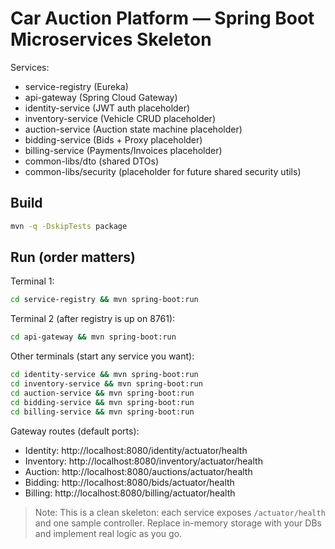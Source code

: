 # Car Auction Platform — Spring Boot Microservices Skeleton

Services:
- service-registry (Eureka)
- api-gateway (Spring Cloud Gateway)
- identity-service (JWT auth placeholder)
- inventory-service (Vehicle CRUD placeholder)
- auction-service (Auction state machine placeholder)
- bidding-service (Bids + Proxy placeholder)
- billing-service (Payments/Invoices placeholder)
- common-libs/dto (shared DTOs)
- common-libs/security (placeholder for future shared security utils)

## Build
```bash
mvn -q -DskipTests package
```

## Run (order matters)
Terminal 1:
```bash
cd service-registry && mvn spring-boot:run
```

Terminal 2 (after registry is up on 8761):
```bash
cd api-gateway && mvn spring-boot:run
```

Other terminals (start any service you want):
```bash
cd identity-service && mvn spring-boot:run
cd inventory-service && mvn spring-boot:run
cd auction-service && mvn spring-boot:run
cd bidding-service && mvn spring-boot:run
cd billing-service && mvn spring-boot:run
```

Gateway routes (default ports):  
- Identity:   http://localhost:8080/identity/actuator/health  
- Inventory:  http://localhost:8080/inventory/actuator/health  
- Auction:    http://localhost:8080/auctions/actuator/health  
- Bidding:    http://localhost:8080/bids/actuator/health  
- Billing:    http://localhost:8080/billing/actuator/health  

> Note: This is a clean skeleton: each service exposes `/actuator/health` and one sample controller. 
> Replace in-memory storage with your DBs and implement real logic as you go.
